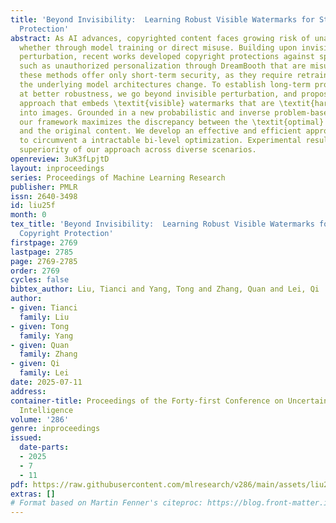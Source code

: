 ```yaml
---
title: 'Beyond Invisibility:  Learning Robust Visible Watermarks for Stronger Copyright
  Protection'
abstract: As AI advances, copyrighted content faces growing risk of unauthorized use,
  whether through model training or direct misuse. Building upon invisible adversarial
  perturbation, recent works developed copyright protections against specific AI techniques
  such as unauthorized personalization through DreamBooth that are misused. However,
  these methods offer only short-term security, as they require retraining whenever
  the underlying model architectures change. To establish long-term protection aiming
  at better robustness, we go beyond invisible perturbation, and propose a universal
  approach that embeds \textit{visible} watermarks that are \textit{hard-to-remove}
  into images. Grounded in a new probabilistic and inverse problem-based formulation,
  our framework maximizes the discrepancy between the \textit{optimal} reconstruction
  and the original content. We develop an effective and efficient approximation algorithm
  to circumvent a intractable bi-level optimization. Experimental results demonstrate
  superiority of our approach across diverse scenarios.
openreview: 3uK3fLpjtD
layout: inproceedings
series: Proceedings of Machine Learning Research
publisher: PMLR
issn: 2640-3498
id: liu25f
month: 0
tex_title: 'Beyond Invisibility:  Learning Robust Visible Watermarks for Stronger
  Copyright Protection'
firstpage: 2769
lastpage: 2785
page: 2769-2785
order: 2769
cycles: false
bibtex_author: Liu, Tianci and Yang, Tong and Zhang, Quan and Lei, Qi
author:
- given: Tianci
  family: Liu
- given: Tong
  family: Yang
- given: Quan
  family: Zhang
- given: Qi
  family: Lei
date: 2025-07-11
address:
container-title: Proceedings of the Forty-first Conference on Uncertainty in Artificial
  Intelligence
volume: '286'
genre: inproceedings
issued:
  date-parts:
  - 2025
  - 7
  - 11
pdf: https://raw.githubusercontent.com/mlresearch/v286/main/assets/liu25f/liu25f.pdf
extras: []
# Format based on Martin Fenner's citeproc: https://blog.front-matter.io/posts/citeproc-yaml-for-bibliographies/
---
```

